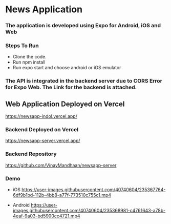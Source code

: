 # News Application

### The application is developed using Expo for Android, iOS and Web

### Steps To Run

* Clone the code.
* Run npm install
* Run expo start and choose android or iOS emulator

### The API is integrated in the backend server due to CORS Error for Expo Web. The Link for the backend is attached.

## Web Application Deployed on Vercel
https://newsapp-indol.vercel.app/

### Backend Deployed on Vercel
https://newsapp-server.vercel.app/

### Backend Repository
https://github.com/VinayMandhaan/newsapp-server


### Demo

* iOS
https://user-images.githubusercontent.com/40740604/235367764-6df9b1bd-112b-4bb8-a77f-773510c755c1.mp4

* Android
https://user-images.githubusercontent.com/40740604/235368981-c4761643-a78b-4eaf-9a03-bd5900cc4721.mp4

